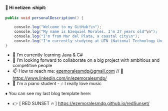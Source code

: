 #### 👋 Hi netizen :shipit:

```java
public void personalDescription() {

    console.log("Welcome to my GitHub!\n");
    console.log("My name is Ezequiel Morales. I'm 27 years old"\n");
    console.log("I'm from Mar del Plata, a coastal city\n");
    console.log("I'm currently studying at UTN (National Technology University)\n");
}
```

- 🌱 I’m currently learning Java & C#
- 👯 I’m looking forward to collaborate on a big project with ambitious and competitive people
- 📫 How to reach me: ezemoralesmdp@gmail.com // :link: https://www.linkedin.com/in/ezemoralesmdp/
- :musical_keyboard: I'm a piano student - :notes: I really love music

♦ You can see my last blog template here:
- :point_right: [ RED SUNSET :fire: ] https://ezemoralesmdp.github.io/redSunset/
